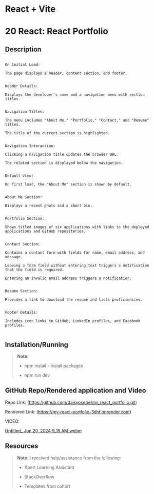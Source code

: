 # React + Vite

# 20 React: React Portfolio

## Description

```

On Initial Load:

The page displays a header, content section, and footer.


Header Details:

Displays the developer's name and a navigation menu with section titles.


Navigation Titles:

The menu includes "About Me," "Portfolio," "Contact," and "Resume" titles.

The title of the current section is highlighted.


Navigation Interaction:

Clicking a navigation title updates the browser URL.

The related section is displayed below the navigation.


Default View:

On first load, the "About Me" section is shown by default.


About Me Section:

Displays a recent photo and a short bio.


Portfolio Section:

Shows titled images of six applications with links to the deployed applications and GitHub repositories.


Contact Section:

Contains a contact form with fields for name, email address, and message.

Leaving a form field without entering text triggers a notification that the field is required.

Entering an invalid email address triggers a notification.


Resume Section:

Provides a link to download the resume and lists proficiencies.


Footer Details:

Includes icon links to GitHub, LinkedIn profiles, and Facebook profiles.
       
```

## Installation/Running
> **Note**: 
>
> * npm install - install packages
>
> * npm run dev
>


## GitHub Repo/Rendered application and Video

Repo Link: (https://github.com/daisyosebe/my_react_portfolio.git)

Rendered Link: (https://my-react-portfolio-3dhf.onrender.com)

VIDEO:

[Untitled_ Jun 20, 2024 9_15 AM.webm](https://github.com/daisyosebe/my_react_portfolio/assets/145105156/765854fb-415e-4d48-a0bb-3c7e99187575)


## Resources

> **Note**: I received help/assistance from the following: 
> 
> * Xpert Learning Assistant 
>
> * StackOverflow 
> 
> * Templates from cohort
> 





